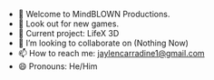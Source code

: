 - 👋 Welcome to MindBLOWN Productions.
- 👀 Look out for new games.
- 🌱 Current project: LifeX 3D
- 💞️ I’m looking to collaborate on (Nothing Now)
- 📫 How to reach me: jaylencarradine1@gmail.com
- 😄 Pronouns: He/Him


<!---
MindBLOWNProductions/MindBLOWNProductions is a ✨ special ✨ repository because its `README.md` (this file) appears on your GitHub profile.
You can click the Preview link to take a look at your changes.
--->
